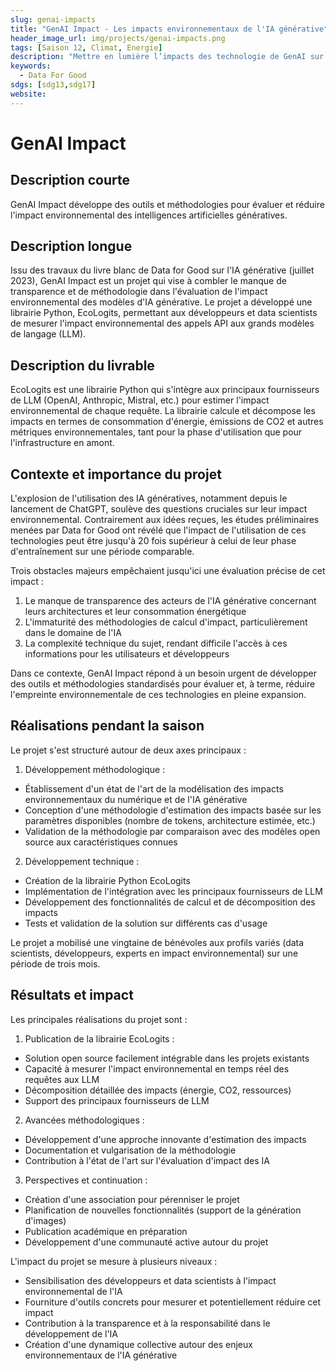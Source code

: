 ```yaml
---
slug: genai-impacts
title: "GenAI Impact - Les impacts environnementaux de l'IA générative"
header_image_url: img/projects/genai-impacts.png
tags: [Saison 12, Climat, Energie]
description: "Mettre en lumière l’impacts des technologie de GenAI sur l’environnement, de mieux les comprendre, de les quantifier et de sensibiliser les utilisateurs."
keywords:
  - Data For Good
sdgs: [sdg13,sdg17]
website: 
---
```


# GenAI Impact

## Description courte
GenAI Impact développe des outils et méthodologies pour évaluer et réduire l'impact environnemental des intelligences artificielles génératives.

## Description longue
Issu des travaux du livre blanc de Data for Good sur l'IA générative (juillet 2023), GenAI Impact est un projet qui vise à combler le manque de transparence et de méthodologie dans l'évaluation de l'impact environnemental des modèles d'IA générative. Le projet a développé une librairie Python, EcoLogits, permettant aux développeurs et data scientists de mesurer l'impact environnemental des appels API aux grands modèles de langage (LLM).

## Description du livrable 
EcoLogits est une librairie Python qui s'intègre aux principaux fournisseurs de LLM (OpenAI, Anthropic, Mistral, etc.) pour estimer l'impact environnemental de chaque requête. La librairie calcule et décompose les impacts en termes de consommation d'énergie, émissions de CO2 et autres métriques environnementales, tant pour la phase d'utilisation que pour l'infrastructure en amont.

## Contexte et importance du projet
L'explosion de l'utilisation des IA génératives, notamment depuis le lancement de ChatGPT, soulève des questions cruciales sur leur impact environnemental. Contrairement aux idées reçues, les études préliminaires menées par Data for Good ont révélé que l'impact de l'utilisation de ces technologies peut être jusqu'à 20 fois supérieur à celui de leur phase d'entraînement sur une période comparable.

Trois obstacles majeurs empêchaient jusqu'ici une évaluation précise de cet impact :
1. Le manque de transparence des acteurs de l'IA générative concernant leurs architectures et leur consommation énergétique
2. L'immaturité des méthodologies de calcul d'impact, particulièrement dans le domaine de l'IA
3. La complexité technique du sujet, rendant difficile l'accès à ces informations pour les utilisateurs et développeurs

Dans ce contexte, GenAI Impact répond à un besoin urgent de développer des outils et méthodologies standardisés pour évaluer et, à terme, réduire l'empreinte environnementale de ces technologies en pleine expansion.

## Réalisations pendant la saison
Le projet s'est structuré autour de deux axes principaux :

1. Développement méthodologique :
- Établissement d'un état de l'art de la modélisation des impacts environnementaux du numérique et de l'IA générative
- Conception d'une méthodologie d'estimation des impacts basée sur les paramètres disponibles (nombre de tokens, architecture estimée, etc.)
- Validation de la méthodologie par comparaison avec des modèles open source aux caractéristiques connues

2. Développement technique :
- Création de la librairie Python EcoLogits
- Implémentation de l'intégration avec les principaux fournisseurs de LLM
- Développement des fonctionnalités de calcul et de décomposition des impacts
- Tests et validation de la solution sur différents cas d'usage

Le projet a mobilisé une vingtaine de bénévoles aux profils variés (data scientists, développeurs, experts en impact environnemental) sur une période de trois mois.

## Résultats et impact
Les principales réalisations du projet sont :

1. Publication de la librairie EcoLogits :
- Solution open source facilement intégrable dans les projets existants
- Capacité à mesurer l'impact environnemental en temps réel des requêtes aux LLM
- Décomposition détaillée des impacts (énergie, CO2, ressources)
- Support des principaux fournisseurs de LLM

2. Avancées méthodologiques :
- Développement d'une approche innovante d'estimation des impacts
- Documentation et vulgarisation de la méthodologie
- Contribution à l'état de l'art sur l'évaluation d'impact des IA

3. Perspectives et continuation :
- Création d'une association pour pérenniser le projet
- Planification de nouvelles fonctionnalités (support de la génération d'images)
- Publication académique en préparation
- Développement d'une communauté active autour du projet

L'impact du projet se mesure à plusieurs niveaux :
- Sensibilisation des développeurs et data scientists à l'impact environnemental de l'IA
- Fourniture d'outils concrets pour mesurer et potentiellement réduire cet impact
- Contribution à la transparence et à la responsabilité dans le développement de l'IA
- Création d'une dynamique collective autour des enjeux environnementaux de l'IA générative
